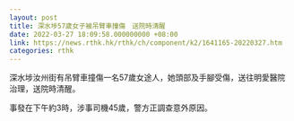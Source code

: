 ```yaml
---
layout: post
title: 深水埗57歲女子被吊臂車撞傷　送院時清醒
date: 2022-03-27 18:09:58.000000000 +08:00
link: https://news.rthk.hk/rthk/ch/component/k2/1641165-20220327.htm
categories: rthk
---
```


深水埗汝州街有吊臂車撞傷一名57歲女途人，她頭部及手腳受傷，送往明愛醫院治理，送院時清醒。

事發在下午約3時，涉事司機45歲，警方正調查意外原因。
